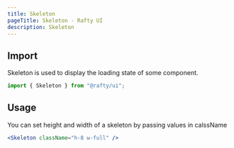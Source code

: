 ```yaml
---
title: Skeleton
pageTitle: Skeleton - Rafty UI
description: Skeleton
---
```


## Import

Skeleton is used to display the loading state of some component.

```jsx
import { Skeleton } from "@rafty/ui";
```

## Usage

You can set height and width of a skeleton by passing values in calssName

```jsx
<Skeleton className="h-8 w-full" />
```
